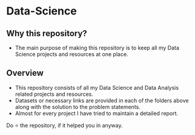 # Data-Science


## Why this repository?
  - The main purpose of making this repository is to keep all my Data Science projects and resources at one place.

## Overview
  - This repository consists of all my Data Science and Data Analysis related projects and resources.
  - Datasets or necessary links are provided in each of the folders above along with the solution to the problem statements.
  - Almost for every project I have tried to maintain a detailed report.

Do :star: the repository, if it helped you in anyway.

